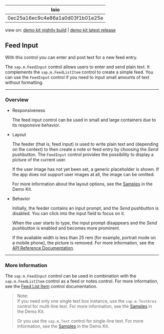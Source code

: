<!-- loio0ec25a16ec9c4e86a1a0d03f1b01e25e -->

| loio |
| -----|
| 0ec25a16ec9c4e86a1a0d03f1b01e25e |

<div id="loio">

view on: [demo kit nightly build](https://openui5nightly.hana.ondemand.com/#/topic/0ec25a16ec9c4e86a1a0d03f1b01e25e) | [demo kit latest release](https://openui5.hana.ondemand.com/#/topic/0ec25a16ec9c4e86a1a0d03f1b01e25e)</div>

## Feed Input

With this control you can enter and post text for a new feed entry.

The `sap.m.FeedInput` control allows users to enter and send plain text. It complements the `sap.m.FeedListItem` control to create a simple feed. You can use the `FeedInput` control if you need to input small amounts of text without formatting.

***

### Overview

-   Responsiveness

    The feed input control can be used in small and large containers due to its responsive behavior.

-   Layout

    The feeder \(that is, feed input\) is used to write plain text and \(depending on the context\) to then create a note or feed entry by choosing the *Send* pushbutton. The `FeedInput` control provides the possibility to display a picture of the current user.

    If the user image has not yet been set, a generic placeholder is shown. If the app does not support user images at all, the image can be omitted.

    For more information about the layout options, see the [Samples](https://openui5.hana.ondemand.com/explored.html#/sample/sap.m.sample.FeedInput/preview) in the Demo Kit.

-   Behavior

    Initially, the feeder contains an input prompt, and the *Send* pushbutton is disabled. You can click into the input field to focus on it.

    When the user starts to type, the input prompt disappears and the *Send* pushbutton is enabled and becomes more prominent.

    If the available width is less than 25 rem \(for example, portrait mode on a mobile phone\), the picture is removed. For more information, see the [API Reference Documentation](https://openui5.hana.ondemand.com/#docs/api/symbols/sap.m.FeedInput.html).


***

### More Information

The `sap.m.FeedInput` control can be used in combination with the `sap.m.FeedListItem` control as a feed or notes control. For more information, see the [Feed List Item](Feed_List_Item_14a9900.md) control documentation.

> Note:  
> If you need only one single text box instance, use the `sap.m.TextArea` control for multi-line text. For more information, see the [Samples](https://openui5.hana.ondemand.com/explored.html#/entity/sap.m.TextArea/samples) in the Demo Kit.
> 
> Or you use the `sap.m.Text` control for single-line text. For more information, see the [Samples](https://openui5.hana.ondemand.com/explored.html#/entity/sap.m.Text/samples) in the Demo Kit.

